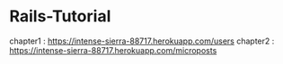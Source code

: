# Rails-Tutorial

chapter1 : https://intense-sierra-88717.herokuapp.com/users
chapter2 : https://intense-sierra-88717.herokuapp.com/microposts

